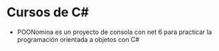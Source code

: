 # Cursos de C#
- POONomina es un proyecto de consola con net 6 para practicar la programación orientada a objetos con C#

